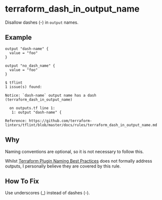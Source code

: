 # terraform_dash_in_output_name

Disallow dashes (-) in `output` names.

## Example

```hcl
output "dash-name" {
  value = "foo"
}

output "no_dash_name" {
  value = "foo"
}

```

```
$ tflint
1 issue(s) found:

Notice: `dash-name` output name has a dash (terraform_dash_in_output_name)

  on outputs.tf line 1:
   1: output "dash-name" {

Reference: https://github.com/terraform-linters/tflint/blob/master/docs/rules/terraform_dash_in_output_name.md
```

## Why

Naming conventions are optional, so it is not necessary to follow this. 

Whilst [Terraform Plugin Naming Best Practices](https://www.terraform.io/docs/extend/best-practices/naming.html) 
does not formally address outputs, I personally believe they are covered by this rule.


## How To Fix

Use underscores (_) instead of dashes (-).
